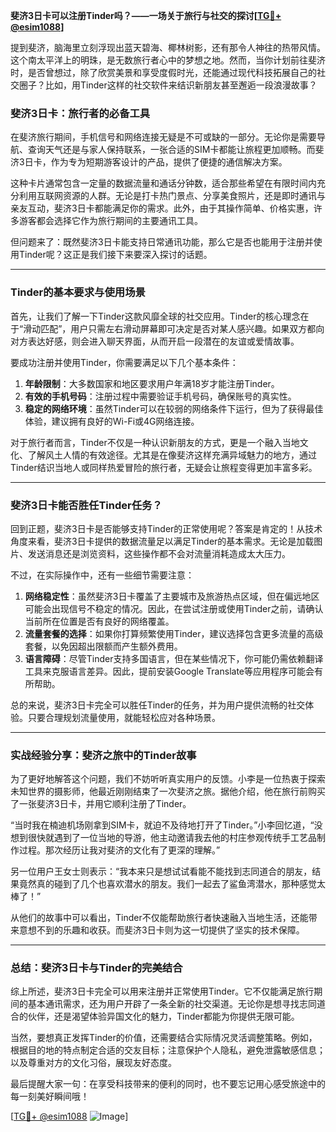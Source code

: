 **斐济3日卡可以注册Tinder吗？——一场关于旅行与社交的探讨[[TG💪+ @esim1088](https://t.me/s/esim1088)]**

提到斐济，脑海里立刻浮现出蓝天碧海、椰林树影，还有那令人神往的热带风情。这个南太平洋上的明珠，是无数旅行者心中的梦想之地。然而，当你计划前往斐济时，是否曾想过，除了欣赏美景和享受度假时光，还能通过现代科技拓展自己的社交圈子？比如，用Tinder这样的社交软件来结识新朋友甚至邂逅一段浪漫故事？

### 斐济3日卡：旅行者的必备工具

在斐济旅行期间，手机信号和网络连接无疑是不可或缺的一部分。无论你是需要导航、查询天气还是与家人保持联系，一张合适的SIM卡都能让旅程更加顺畅。而斐济3日卡，作为专为短期游客设计的产品，提供了便捷的通信解决方案。

这种卡片通常包含一定量的数据流量和通话分钟数，适合那些希望在有限时间内充分利用互联网资源的人群。无论是打卡热门景点、分享美食照片，还是即时通讯与亲友互动，斐济3日卡都能满足你的需求。此外，由于其操作简单、价格实惠，许多游客都会选择它作为旅行期间的主要通讯工具。

但问题来了：既然斐济3日卡能支持日常通讯功能，那么它是否也能用于注册并使用Tinder呢？这正是我们接下来要深入探讨的话题。

---

### Tinder的基本要求与使用场景

首先，让我们了解一下Tinder这款风靡全球的社交应用。Tinder的核心理念在于“滑动匹配”，用户只需左右滑动屏幕即可决定是否对某人感兴趣。如果双方都向对方表达好感，则会进入聊天界面，从而开启一段潜在的友谊或爱情故事。

要成功注册并使用Tinder，你需要满足以下几个基本条件：
1. **年龄限制**：大多数国家和地区要求用户年满18岁才能注册Tinder。
2. **有效的手机号码**：注册过程中需要验证手机号码，确保账号的真实性。
3. **稳定的网络环境**：虽然Tinder可以在较弱的网络条件下运行，但为了获得最佳体验，建议拥有良好的Wi-Fi或4G网络连接。

对于旅行者而言，Tinder不仅是一种认识新朋友的方式，更是一个融入当地文化、了解风土人情的有效途径。尤其是在像斐济这样充满异域魅力的地方，通过Tinder结识当地人或同样热爱冒险的旅行者，无疑会让旅程变得更加丰富多彩。

---

### 斐济3日卡能否胜任Tinder任务？

回到正题，斐济3日卡是否能够支持Tinder的正常使用呢？答案是肯定的！从技术角度来看，斐济3日卡提供的数据流量足以满足Tinder的基本需求。无论是加载图片、发送消息还是浏览资料，这些操作都不会对流量消耗造成太大压力。

不过，在实际操作中，还有一些细节需要注意：
1. **网络稳定性**：虽然斐济3日卡覆盖了主要城市及旅游热点区域，但在偏远地区可能会出现信号不稳定的情况。因此，在尝试注册或使用Tinder之前，请确认当前所在位置是否有良好的网络覆盖。
2. **流量套餐的选择**：如果你打算频繁使用Tinder，建议选择包含更多流量的高级套餐，以免因超出限额而产生额外费用。
3. **语言障碍**：尽管Tinder支持多国语言，但在某些情况下，你可能仍需依赖翻译工具来克服语言差异。因此，提前安装Google Translate等应用程序可能会有所帮助。

总的来说，斐济3日卡完全可以胜任Tinder的任务，并为用户提供流畅的社交体验。只要合理规划流量使用，就能轻松应对各种场景。

---

### 实战经验分享：斐济之旅中的Tinder故事

为了更好地解答这个问题，我们不妨听听真实用户的反馈。小李是一位热衷于探索未知世界的摄影师，他最近刚刚结束了一次斐济之旅。据他介绍，他在旅行前购买了一张斐济3日卡，并用它顺利注册了Tinder。

“当时我在楠迪机场刚拿到SIM卡，就迫不及待地打开了Tinder。”小李回忆道，“没想到很快就遇到了一位当地的导游，他主动邀请我去他的村庄参观传统手工艺品制作过程。那次经历让我对斐济的文化有了更深的理解。”

另一位用户王女士则表示：“我本来只是想试试看能不能找到志同道合的朋友，结果竟然真的碰到了几个也喜欢潜水的朋友。我们一起去了鲨鱼湾潜水，那种感觉太棒了！”

从他们的故事中可以看出，Tinder不仅能帮助旅行者快速融入当地生活，还能带来意想不到的乐趣和收获。而斐济3日卡则为这一切提供了坚实的技术保障。

---

### 总结：斐济3日卡与Tinder的完美结合

综上所述，斐济3日卡完全可以用来注册并正常使用Tinder。它不仅能满足旅行期间的基本通讯需求，还为用户开辟了一条全新的社交渠道。无论你是想寻找志同道合的伙伴，还是渴望体验异国文化的魅力，Tinder都能为你提供无限可能。

当然，要想真正发挥Tinder的价值，还需要结合实际情况灵活调整策略。例如，根据目的地的特点制定合适的交友目标；注意保护个人隐私，避免泄露敏感信息；以及尊重对方的文化习俗，展现友好态度。

最后提醒大家一句：在享受科技带来的便利的同时，也不要忘记用心感受旅途中的每一刻美好瞬间哦！

[[TG💪+ @esim1088](https://t.me/s/esim1088) ![Image](https://i.postimg.cc/4NQfJmqS/Snipaste-2025-05-13-00-14-12.png)]